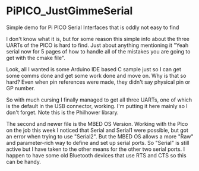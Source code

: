 # PiPICO_JustGimmeSerial
Simple demo for Pi PICO Serial Interfaces that is oddly not easy to find


I don't know what it is, but for some reason this simple info about the three UARTs of the PICO is hard to find. Just about anything mentioning it "Yeah serial now for 5 pages of how to handle all of the mistakes you are going to get with the cmake file".

Look, all I wanted is some Arduino IDE based C sample just so I can get some comms done and get some work done and move on. Why is that so hard? Even when pin references were made, they didn't say physical pin or GP number.

So with much cursing I finally managed to get all three UARTs, one of which is the default in the USB connector, working. I'm putting it here mainly so I don't forget. Note this is the Philhower library. 

The second and newer file is the MBED OS Version. Working with the Pico on the job this week I noticed that Serial and Serial1 were possible, but got an error when trying to use "Serial2". But the MBED OS allows a more "Raw" and parameter-rich way to define and set up serial ports. So "Serial" is still active but I have taken to the other means for the other two serial ports.  I happen to have some old Bluetooth devices that use RTS and CTS so this can be handy. 
